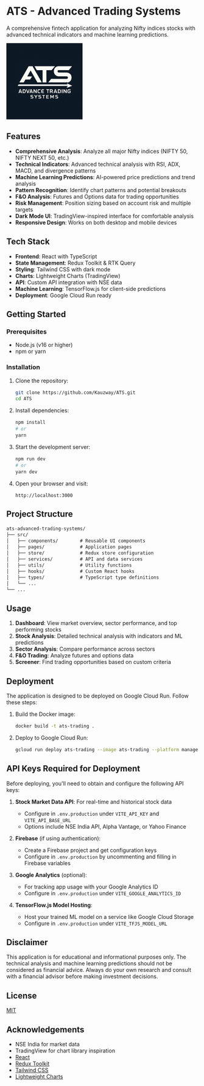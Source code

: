 # ATS - Advanced Trading Systems

A comprehensive fintech application for analyzing Nifty indices stocks with advanced technical indicators and machine learning predictions.

<img src="public/assets/images/ATS Logo.png" alt="ATS Logo" width="200"/>

## Features

- **Comprehensive Analysis**: Analyze all major Nifty indices (NIFTY 50, NIFTY NEXT 50, etc.)
- **Technical Indicators**: Advanced technical analysis with RSI, ADX, MACD, and divergence patterns
- **Machine Learning Predictions**: AI-powered price predictions and trend analysis
- **Pattern Recognition**: Identify chart patterns and potential breakouts
- **F&O Analysis**: Futures and Options data for trading opportunities
- **Risk Management**: Position sizing based on account risk and multiple targets
- **Dark Mode UI**: TradingView-inspired interface for comfortable analysis
- **Responsive Design**: Works on both desktop and mobile devices

## Tech Stack

- **Frontend**: React with TypeScript
- **State Management**: Redux Toolkit & RTK Query
- **Styling**: Tailwind CSS with dark mode
- **Charts**: Lightweight Charts (TradingView)
- **API**: Custom API integration with NSE data
- **Machine Learning**: TensorFlow.js for client-side predictions
- **Deployment**: Google Cloud Run ready

## Getting Started

### Prerequisites

- Node.js (v16 or higher)
- npm or yarn

### Installation

1. Clone the repository:
   ```bash
   git clone https://github.com/Kauzway/ATS.git
   cd ATS
   ```

2. Install dependencies:
   ```bash
   npm install
   # or
   yarn
   ```

3. Start the development server:
   ```bash
   npm run dev
   # or
   yarn dev
   ```

4. Open your browser and visit:
   ```
   http://localhost:3000
   ```

## Project Structure

```
ats-advanced-trading-systems/
├── src/
│   ├── components/        # Reusable UI components
│   ├── pages/             # Application pages
│   ├── store/             # Redux store configuration
│   ├── services/          # API and data services
│   ├── utils/             # Utility functions
│   ├── hooks/             # Custom React hooks
│   ├── types/             # TypeScript type definitions
│   └── ...
└── ...
```

## Usage

1. **Dashboard**: View market overview, sector performance, and top performing stocks
2. **Stock Analysis**: Detailed technical analysis with indicators and ML predictions
3. **Sector Analysis**: Compare performance across sectors
4. **F&O Trading**: Analyze futures and options data
5. **Screener**: Find trading opportunities based on custom criteria

## Deployment

The application is designed to be deployed on Google Cloud Run. Follow these steps:

1. Build the Docker image:
   ```bash
   docker build -t ats-trading .
   ```

2. Deploy to Google Cloud Run:
   ```bash
   gcloud run deploy ats-trading --image ats-trading --platform managed
   ```

## API Keys Required for Deployment

Before deploying, you'll need to obtain and configure the following API keys:

1. **Stock Market Data API**: For real-time and historical stock data
   - Configure in `.env.production` under `VITE_API_KEY` and `VITE_API_BASE_URL`
   - Options include NSE India API, Alpha Vantage, or Yahoo Finance

2. **Firebase** (if using authentication):
   - Create a Firebase project and get configuration keys
   - Configure in `.env.production` by uncommenting and filling in Firebase variables

3. **Google Analytics** (optional):
   - For tracking app usage with your Google Analytics ID
   - Configure in `.env.production` under `VITE_GOOGLE_ANALYTICS_ID`

4. **TensorFlow.js Model Hosting**:
   - Host your trained ML model on a service like Google Cloud Storage
   - Configure in `.env.production` under `VITE_TFJS_MODEL_URL`

## Disclaimer

This application is for educational and informational purposes only. The technical analysis and machine learning predictions should not be considered as financial advice. Always do your own research and consult with a financial advisor before making investment decisions.

## License

[MIT](LICENSE)

## Acknowledgements

- NSE India for market data
- TradingView for chart library inspiration
- [React](https://reactjs.org/)
- [Redux Toolkit](https://redux-toolkit.js.org/)
- [Tailwind CSS](https://tailwindcss.com/)
- [Lightweight Charts](https://github.com/tradingview/lightweight-charts)
